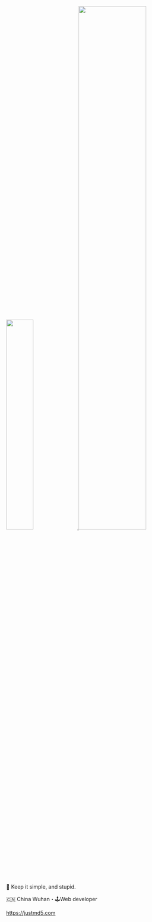 
<a href="https://github.com/justmd5">
  <image width='38%' src="https://github-readme-stats.vercel.app/api?username=justmd5&show_icons=true&include_all_commits=false&hide_border=true&hide=contribs&theme=vue" />
</a>
<a href="https://github.com/justmd5">
  <image width='60%' src="https://raw.githubusercontent.com/justmd5/justmd5/output/github-contribution-grid-snake.svg" />
</a>

<p/><p/>


<!--
div align="center">
<img alt="Github State" src="https://github-readme-stats.vercel.app/api?username=justmd5&show_icons=true&line_height=27&count_private=true&title_color=ffffff&text_color=c9cacc&icon_color=2bbc8a&bg_color=1d1f21" align="center" />
</div
-->

<!--
![Github Top Programing Language](https://github-readme-stats.vercel.app/api/top-langs/?username=justmd5&hide=php,golang,vue&title_color=ffffff&text_color=c9cacc&icon_color=2bbc8a&bg_color=1d1f21&langs_count=3)
-->

🦮 Keep it simple, and stupid.<br/>

🇨🇳 China Wuhan・🕹Web developer

https://justmd5.com
